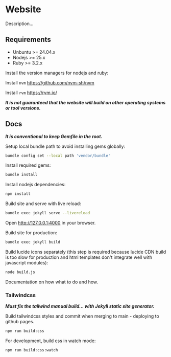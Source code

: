 # Website

Description...

## Requirements

- Unbuntu >= 24.04.x
- Nodejs >= 25.x
- Ruby >= 3.2.x

Install the version managers for nodejs and ruby:

Install `nvm` <https://github.com/nvm-sh/nvm>

Install `rvm` <https://rvm.io/>

**_It is not guaranteed that the website will build on other operating systems or tool versions._**

## Docs

**_It is conventional to keep Gemfile in the root._**

Setup local bundle path to avoid installing gems globally:

```bash
bundle config set --local path 'vendor/bundle'
```

Install required gems:

```bash
bundle install
```

Install nodejs dependencies:

```bash
npm install
```

Build site and serve with live reload:

```bash
bundle exec jekyll serve --livereload
```

Open <http://127.0.0.1:4000> in your browser.

Build site for production:

```bash
bundle exec jekyll build
```

Build lucide icons separately (this step is required because lucide CDN build is too slow for production and html templates don't integrate well with javascript modules):

```bash
node build.js
```

Documentation on how what to do and how.

### Tailwindcss

**_Must fix the tailwind manual build... with Jekyll static site generator._**

Build tailwindcss styles and commit when merging to main - deploying to github pages.

```bash
npm run build:css
```

For development, build css in watch mode:

```bash
npm run build:css:watch
```
